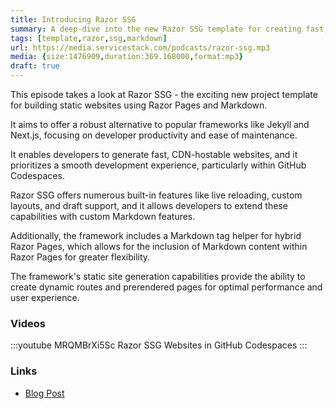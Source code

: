 ```yaml
---
title: Introducing Razor SSG
summary: A deep-dive into the new Razor SSG template for creating fast, beautiful statically rendered Razor Websites & Blogs
tags: [template,razor,ssg,markdown]
url: https://media.servicestack.com/podcasts/razor-ssg.mp3
media: {size:1476909,duration:369.168000,format:mp3}
draft: true
---
```


This episode takes a look at Razor SSG - the exciting new project template for building static 
websites using Razor Pages and Markdown. 

It aims to offer a robust alternative to popular frameworks like Jekyll and Next.js, focusing 
on developer productivity and ease of maintenance. 

It enables developers to generate fast, CDN-hostable websites, and it prioritizes a 
smooth development experience, particularly within GitHub Codespaces. 

Razor SSG offers numerous built-in features like live reloading, custom layouts, and draft support, 
and it allows developers to extend these capabilities with custom Markdown features. 

Additionally, the framework includes a Markdown tag helper for hybrid Razor Pages, 
which allows for the inclusion of Markdown content within Razor Pages for greater flexibility. 

The framework's static site generation capabilities provide the ability to create dynamic routes 
and prerendered pages for optimal performance and user experience.

### Videos

:::youtube MRQMBrXi5Sc
Razor SSG Websites in GitHub Codespaces
:::

### Links

- [Blog Post](/posts/razor-ssg)
